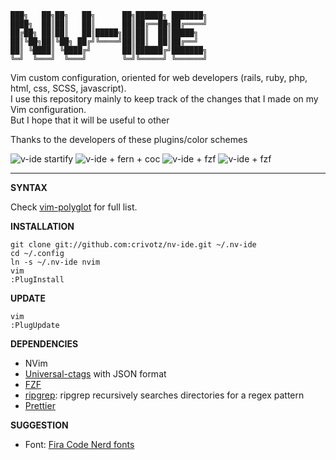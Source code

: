     ███╗   ██╗██╗   ██╗      ██╗██████╗ ███████╗  
    ████╗  ██║██║   ██║      ██║██╔══██╗██╔════╝  
    ██╔██╗ ██║██║   ██║█████╗██║██║  ██║█████╗  
    ██║╚██╗██║╚██╗ ██╔╝╚════╝██║██║  ██║██╔══╝  
    ██║ ╚████║ ╚████╔╝       ██║██████╔╝███████╗  
    ╚═╝  ╚═══╝  ╚═══╝        ╚═╝╚═════╝ ╚══════╝  

Vim custom configuration, oriented for web developers (rails, ruby, php, html, css, SCSS, javascript).  
I use this repository mainly to keep track of the changes that I made on my Vim configuration.  
But I hope that it will be useful to other

Thanks to the developers of these plugins/color schemes

![v-ide startify](https://raw.githubusercontent.com/crivotz/nv-ide/master/screenshots/v-ide_screenshot.png)
![v-ide + fern + coc](https://raw.githubusercontent.com/crivotz/nv-ide/master/screenshots/v-ide_screenshot_1.png)
![v-ide + fzf ](https://raw.githubusercontent.com/crivotz/nv-ide/master/screenshots/v-ide_screenshot_2.png)
![v-ide + fzf ](https://raw.githubusercontent.com/crivotz/nv-ide/master/screenshots/v-ide_screenshot_3.png)

---

**SYNTAX**

Check [vim-polyglot](https://github.com/sheerun/vim-polyglot) for full list.  

**INSTALLATION**
```console
git clone git://github.com:crivotz/nv-ide.git ~/.nv-ide
cd ~/.config
ln -s ~/.nv-ide nvim
vim
:PlugInstall
```
**UPDATE**
```console
vim
:PlugUpdate
```
**DEPENDENCIES**

* NVim
* [Universal-ctags](https://github.com/universal-ctags/ctags) with JSON format
* [FZF](https://github.com/junegunn/fzf)
* [ripgrep](https://github.com/BurntSushi/ripgrep): ripgrep recursively searches directories for a regex pattern  
* [Prettier](https://prettier.io)

**SUGGESTION**

* Font: [Fira Code Nerd fonts](https://github.com/ryanoasis/nerd-fonts)
